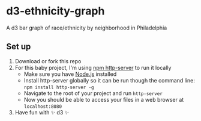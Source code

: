 # d3-ethnicity-graph
A d3 bar graph of race/ethnicity by neighborhood in Philadelphia

## Set up
1. Download or fork this repo
2. For this baby project, I'm using [npm http-server](https://www.npmjs.com/package/http-server) to run it locally
   * Make sure you have [Node.js](https://nodejs.org/en/download/) installed
   * Install http-server globally so it can be run though the command line: `npm install http-server -g`
   * Navigate to the root of your project and run `http-server`
   * Now you should be able to access your files in a web browser at `localhost:8080`
3. Have fun with :sparkles: d3 :sparkles:
